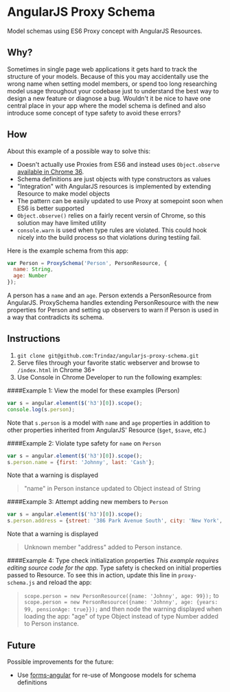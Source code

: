 AngularJS Proxy Schema
===

Model schemas using ES6 Proxy concept with AngularJS Resources.

Why?
---

Sometimes in single page web applications it gets hard to track the structure of your models. Because of this you may accidentally use the wrong name when setting model members, or spend too long researching model usage throughout your codebase just to understand the best way to design a new feature or diagnose a bug. Wouldn't it be nice to have one central place in your app where the model schema is defined and also introduce some concept of type safety to avoid these errors?

How
---

About this example of a possible way to solve this:
  - Doesn't actually use Proxies from ES6 and instead uses `Object.observe` [available in Chrome 36](http://www.html5rocks.com/en/tutorials/es7/observe/).
  - Schema definitions are just objects with type constructors as values
  - "Integration" with AngularJS resources is implemented by extending Resource to make model objects
  - The pattern can be easily updated to use Proxy at somepoint soon when ES6 is better supported
  - `Object.observe()` relies on a fairly recent versin of Chrome, so this solution may have limited utility
  - `console.warn` is used when type rules are violated. This could hook nicely into the build process so that violations during testiing fail.

Here is the example schema from this app:
```javascript
var Person = ProxySchema('Person', PersonResource, {
  name: String,
  age: Number
});
```

A person has a `name` and an `age`. Person extends a PersonResource from AngularJS. ProxySchema handles extending PersonResource with the new properties for Person and setting up observers to warn if Person is used in a way that contradicts its schema.

Instructions
---
  1. `git clone git@github.com:Trindaz/angularjs-proxy-schema.git`
  2. Serve files through your favorite static webserver and browse to `/index.html` in Chrome 36+
  3. Use Console in Chrome Developer to run the following examples:

####Example 1: View the model for these examples (Person)
```javascript
var s = angular.element($('h3')[0]).scope();
console.log(s.person);
```
Note that `s.person` is a model with `name` and `age` properties in addition to other properties inherited from AngularJS' Resource (`$get`, `$save`, etc.)

####Example 2: Violate type safety for `name` on `Person`
```javascript
var s = angular.element($('h3')[0]).scope();
s.person.name = {first: 'Johnny', last: 'Cash'};
```
Note that a warning is displayed
> "name" in Person instance updated to Object instead of String

####Example 3: Attempt adding new members to `Person`
```javascript
var s = angular.element($('h3')[0]).scope();
s.person.address = {street: '386 Park Avenue South', city: 'New York', state: 'NY', zip: '10016'};
```
Note that a warning is displayed
> Unknown member "address" added to Person instance.

####Example 4: Type check initialization properties
_This example requires editing source code for the app._
Type safety is checked on initial properties passed to Resource. To see this in action, update this line in `proxy-schema.js` and reload the app:
> `scope.person = new PersonResource({name: 'Johnny', age: 99});`
to
> `scope.person = new PersonResource({name: 'Johnny', age: {years: 99, pensionAge: true}});`
and then node the warning displayed when loading the app:
> "age" of type Object instead of type Number added to Person instance.

Future
---

Possible improvements for the future:
  - Use [forms-angular](https://github.com/forms-angular/forms-angular) for re-use of Mongoose models for schema definitions


